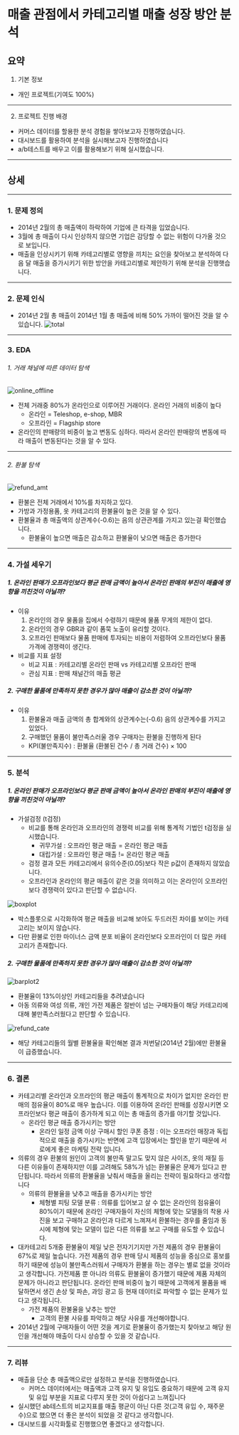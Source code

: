 매출 관점에서 카테고리별 매출 성장 방안 분석
==============

요약
--------------------------------------
1. 기본 정보
- 개인 프로젝트(기여도 100%)
***
2. 프로젝트 진행 배경
- 커머스 데이터를 할용한 분석 경험을 쌓아보고자 진행하였습니다.
- 대시보드를 활용하여 분석을 실시해보고자 진행하였습니다
- a/b테스트를 배우고 이를 활용해보기 위해 실시했습니다.
***


상세
--------
***
### 1. 문제 정의
- 2014년 2월의 총 매출액이 하락하여 기업에 큰 타격을 입었습니다. 
- 3월에 총 매출이 다시 인상하지 않으면 기업은 감당할 수 없는 위험이 다가올 것으로 보입니다. 
- 매출을 인상시키기 위해 카테고리별로 영향을 끼치는 요인을 찾아보고 분석하여 다음 달 매출을 증가시키기 위한 방안을 카테고리별로 제안하기 위해 분석을 진행햇습니다.

***
### 2. 문제 인식
- 2014년 2월 총 매출이 2014년 1월 총 매출에 비해 50% 가까이 떨어진 것을 알 수 있습니다.
![total](image/total.png)
-------

### 3. EDA
###### 1. 거래 채널에 따른 데이터 탐색
![online_offline](image/online_offline.png)
- 전체 거래중 80%가 온라인으로 이루어진 거래이다. 온라인 거래의 비중이 높다
  - 온라인 = Teleshop, e-shop, MBR
  - 오프라인 = Flagship store
- 온라인의 판매량의 비중이 높고 변동도 심하다. 따라서 온라인 판매량의 변동에 따라 매출이 변동된다는 것을 알 수 있다.
----
###### 2. 환불 탐색
![refund_amt](image/refund_amt.png)
- 환불은 전체 거래에서 10%를 차지하고 있다.
- 가방과 가정용품, 옷 카테고리의 환불율이 높은 것을 알 수 있다.
- 환불율과 총 매출액의 상관계수(-0.6)는 음의 상관관계를 가지고 있는걸 확인했습니다.
  - 환불율이 높으면 매출은 감소하고 환불율이 낮으면 매출은 증가한다


----


### 4. 가설 세우기
##### 1. 온라인 판매가 오프라인보다 평균 판매 금액이 높아서 온라인 판매의 부진이 매출에 영향을 끼친것이 아닐까?
- 이유 
  1. 온라인의 경우 물품을 집에서 수령하기 때문에 물품 무게의 제한이 없다.
  2. 온라인의 경우 GBR과 같이 품묵 노출이 유리할 것이다.
  3. 오프라인 판매보다 물품 판매에 투자되는 비용이 저렴하여 오프라인보다 물품 가격에 경쟁력이 생긴다.
- 비교를 지표 설정
  - 비교 지표 : 카테고리별 온라인 판매 vs 카테고리별 오프라인 판매
  - 관심 지표 : 판매 채널간의 매출 평균
##### 2. 구매한 물품에 만족하지 못한 경우가 많아 매출이 감소한 것이 아닐까?
- 이유
  1. 환불율과 매출 금액의 총 합계와의 상관계수는(-0.6) 음의 상관계수를 가지고 있었다.
  2. 구매했던 물품이 불만족스러울 경우 구매자는 환불을 진행하게 된다
  - KPI(불만족지수) : 환불율 (환불된 건수 / 총 거래 건수) × 100
---------

### 5. 분석
##### 1. 온라인 판매가 오프라인보다 평균 판매 금액이 높아서 온라인 판매의 부진이 매출에 영향을 끼친것이 아닐까?
- 가설검정 (t검정)
  - 비교를 통해 온라인과 오프라인의 경쟁력 비교를 위해 통계적 기법인 t검정을 실시했습니다.
    - 귀무가설 : 오프라인 평균 매출 = 온라인 평균 매출
    - 대립가설 : 오프라인 평균 매출 != 온라인 평균 매출
  - 검정 결과 모든 카테고리에서 유의수준(0.05)보다 작은 p값이 존재하지 않았습니다.
  - 오프라인과 온라인의 평균 매출이 같은 것을 의미하고 이는 온라인이 오프라인보다 경쟁력이 있다고 판단할 수 없습니다.
  
![boxplot](image/boxplot.png)
- 박스플롯으로 시각화하여 평균 매출을 비교해 보아도 두드러진 차이를 보이는 카테고리는 보이지 않습니다.
- 다만 환불로 인한 마이너스 금액 분포 비율이 온라인보다 오프라인이 더 많은 카테고리가 존재합니다.
##### 2. 구매한 물품에 만족하지 못한 경우가 많아 매출이 감소한 것이 아닐까?
![barplot2](image/barplot2.png)

- 환불율이 13%이상인 카테고리들을 추려냈습니다
- 아동 의류와 여성 의류, 개인 가전 제품은 절반이 넘는 구매자들이 해당 카테고리에 대해 불만족스러웠다고 판단할 수 있습니다.

![refund_cate](image/refund_cate.png)
- 해당 카테고리들의 월별 환불율을 확인해본 결과 저번달(2014년 2월)에만 환불율이 급증했습니다.


----------

### 6. 결론
- 카테고리별 온라인과 오프라인의 평균 매출이 통계적으로 차이가 없지만 온라인 판매의 점유율이 80%로 매우 높습니다. 이를 이용하여 온라인 판매를 성장시키면 오프라인보다 평균 매출이 증가하게 되고 이는 총 매출의 증가를 야기할 것입니다. 
  - 온라인 평균 매출 증가시키는 방안
    - 온라인 일정 금액 이상 구매시 할인 쿠폰 증정 : 이는 오프라인 매장과 독립적으로 매출을 증가시키는 반면에 고객 입장에서는 할인을 받기 때문에 서로에게 좋은 마케팅 전략 입니다.
- 의류의 경우 환불의 원인이 고객의 불만족 말고도 맞지 않은 사이즈, 옷의 재질 등 다른 이유들이 존재하지만 이를 고려해도 58%가 넘는 환불율은 문제가 있다고 판단됩니다. 따라서 의류의 환불율을 낮춰서 매출을 올리는 전략이 필요하다고 생각합니다
  - 의류의 환불율을 낮추고 매출을 증가시키는 방안
    - 체형별 피팅 모델 분류 : 의류를 입어보고 살 수 없는 온라인의 점유율이 80%이기 때문에 온라인 구매자들이 자신의 체형에 맞는 모델들의 착용 사진을 보고 구매하고 온라인과 다르게 느껴져서 환불하는 경우를 줄임과 동시에 체형에 맞는 모델이 입은 다른 의류를 보고 구매를 유도할 수 있습니다.
- 대카테고리 5개중 환불율이 제일 낮은 전자기기지만 가전 제품의 경우 환불율이 67%로 제일 높습니다. 가전 제품의 경우 판매 당시 제품의 성능을 중심으로 홍보를 하기 때문에 성능이 불만족스러워서 구매자가 환불을 하는 경우는 별로 없을 것이라고 생각합니다. 가전제품 뿐 아니라 의류도 환불율이 증가했기 때문에 제품 자체의 문제가 아니라고 판단됩니다. 온라인 판매 비중이 높기 때문에 고객에게 물품을 배달하면서 생긴 손상 및 파손, 과잉 광고 등 현재 데이터로 파악할 수 없는 문제가 있다고 생각됩니다.
    - 가전 제품의 환불율을 낮추는 방안
      - 고객의 환불 사유를 파악하고 해당 사유를 개선해야합니다.
- 2014년 2월에 구매자들이 어떤 것을 계기로 환불율이 증가했는지 찾아보고 해당 원인을 개선해야 매출이 다시 상승할 수 있을 것 같습니다.
-----
### 7. 리뷰
- 매출을 단순 총 매출액으로만 설정하고 분석을 진행하였습니다.
  - 커머스 데이터에서는 매출액과 고객 유지 및 유입도 중요하기 때문에 고객 유지 및 유입 부분을 지표로 다루지 못한 것이 아쉽다고 느껴집니다
- 실시했던 ab테스트의 비교지표를 매출 평균이 아닌 다른 것(고객 유입 수, 재주문수)으로 했으면 더 좋은 분석이 되었을 것 같다고 생각합니다.
- 대시보드를 시각화툴로 진행했으면 좋겠다고 생각합니다.
